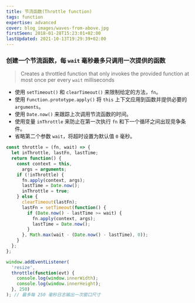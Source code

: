 ```yaml
---
title: 节流函数(Throttle function)
tags: function
expertise: advanced
cover: blog_images/waves-from-above.jpg
firstSeen: 2018-01-28T15:23:01+02:00
lastUpdated: 2021-10-13T19:29:39+02:00
---
```


### 创建一个节流函数，每 `wait` 毫秒最多只调用一次提供的函数
> Creates a throttled function that only invokes the provided function at most once per every `wait` milliseconds

- 使用 `setTimeout()` 和 `clearTimeout()` 来限制给定的方法，`fn`。
- 使用 `Function.prototype.apply()` 将 `this` 上下文应用到函数并提供必要的 `arguments`。
- 使用 `Date.now()` 来跟踪上次调用节流函数的时间。
- 使用变量 `inThrottle` 来防止在第一次执行 `fn` 和下一个循环之间出现竞争条件。
- 省略第二个参数 `wait`，将超时设置为默认值 `0` 毫秒。

```js
const throttle = (fn, wait) => {
  let inThrottle, lastFn, lastTime;
  return function() {
    const context = this,
      args = arguments;
    if (!inThrottle) {
      fn.apply(context, args);
      lastTime = Date.now();
      inThrottle = true;
    } else {
      clearTimeout(lastFn);
      lastFn = setTimeout(function() {
        if (Date.now() - lastTime >= wait) {
          fn.apply(context, args);
          lastTime = Date.now();
        }
      }, Math.max(wait - (Date.now() - lastTime), 0));
    }
  };
};
```

```js
window.addEventListener(
  'resize',
  throttle(function(evt) {
    console.log(window.innerWidth);
    console.log(window.innerHeight);
  }, 250)
); // 最多每 250 毫秒日志输出一次窗口尺寸
```
